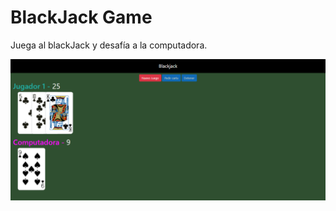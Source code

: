 # BlackJack Game

Juega al blackJack y desafía a la computadora.

![capture](https://github.com/TanaFaro/BlackJackGame/blob/master/bj.png?raw=true)

